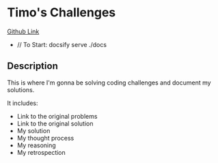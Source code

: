 # Timo's Challenges
[Github Link](https://github.com/timomak/Coding-Challenges)
- // To Start: docsify serve ./docs

## Description
This is where I'm gonna be solving coding challenges and document my solutions.

It includes:
* Link to the original problems
* Link to the original solution
* My solution
* My thought process
* My reasoning
* My retrospection
